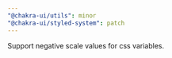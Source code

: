 ```yaml
---
"@chakra-ui/utils": minor
"@chakra-ui/styled-system": patch
---
```


Support negative scale values for css variables.

